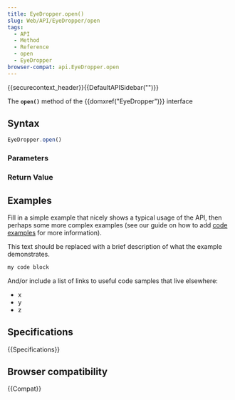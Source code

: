 ```yaml
---
title: EyeDropper.open()
slug: Web/API/EyeDropper/open
tags:
  - API
  - Method
  - Reference
  - open
  - EyeDropper
browser-compat: api.EyeDropper.open
---
```

{{securecontext_header}}{{DefaultAPISidebar("")}}

The **`open()`** method of the {{domxref("EyeDropper")}} interface 

## Syntax

```js
EyeDropper.open()
```

### Parameters



### Return Value



## Examples

Fill in a simple example that nicely shows a typical usage of the API, then perhaps some more complex examples (see our guide on how to add [code examples](/en-US/docs/MDN/Contribute/Structures/Code_examples) for more information).

This text should be replaced with a brief description of what the example demonstrates.

```js
my code block
```

And/or include a list of links to useful code samples that live elsewhere:

*   x
*   y
*   z

## Specifications

{{Specifications}}

## Browser compatibility

{{Compat}}

